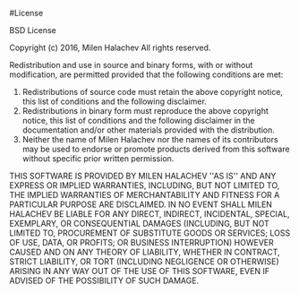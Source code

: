 #License

BSD License

Copyright (c) 2016, Milen Halachev
All rights reserved.

Redistribution and use in source and binary forms, with or without
modification, are permitted provided that the following conditions are met:

1. Redistributions of source code must retain the above copyright
notice, this list of conditions and the following disclaimer.
2. Redistributions in binary form must reproduce the above copyright
notice, this list of conditions and the following disclaimer in the
documentation and/or other materials provided with the distribution.
3. Neither the name of Milen Halachev nor the
names of its contributors may be used to endorse or promote products
derived from this software without specific prior written permission.

THIS SOFTWARE IS PROVIDED BY MILEN HALACHEV ''AS IS'' AND ANY
EXPRESS OR IMPLIED WARRANTIES, INCLUDING, BUT NOT LIMITED TO, THE IMPLIED
WARRANTIES OF MERCHANTABILITY AND FITNESS FOR A PARTICULAR PURPOSE ARE
DISCLAIMED. IN NO EVENT SHALL MILEN HALACHEV BE LIABLE FOR ANY
DIRECT, INDIRECT, INCIDENTAL, SPECIAL, EXEMPLARY, OR CONSEQUENTIAL DAMAGES
(INCLUDING, BUT NOT LIMITED TO, PROCUREMENT OF SUBSTITUTE GOODS OR SERVICES;
LOSS OF USE, DATA, OR PROFITS; OR BUSINESS INTERRUPTION) HOWEVER CAUSED AND
ON ANY THEORY OF LIABILITY, WHETHER IN CONTRACT, STRICT LIABILITY, OR TORT
(INCLUDING NEGLIGENCE OR OTHERWISE) ARISING IN ANY WAY OUT OF THE USE OF THIS
SOFTWARE, EVEN IF ADVISED OF THE POSSIBILITY OF SUCH DAMAGE.
